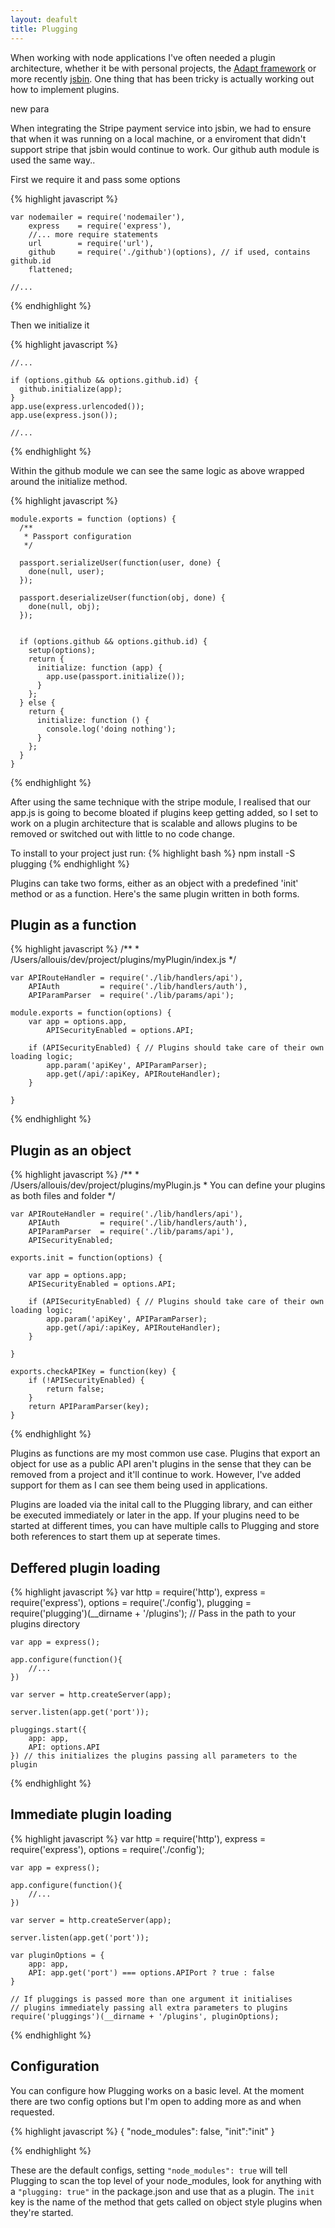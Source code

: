 ```yaml
---
layout: deafult
title: Plugging
---
```


When working with node applications I've often needed a plugin architecture, whether it be
with personal projects, the [Adapt framework](https://community.adaptlearning.org) or more recently
[jsbin](http://jsbin.com). One thing that has been tricky is actually working out how to
implement plugins. 

new para

When integrating the Stripe payment service into jsbin, we had to ensure that when it was running on
a local machine, or a enviroment that didn't support stripe that jsbin would continue to work. Our
github auth module is used the same way..

First we require it and pass some options

{% highlight javascript %}
    
    var nodemailer = require('nodemailer'),
        express    = require('express'),
        //... more require statements
        url        = require('url'),
        github     = require('./github')(options), // if used, contains github.id
        flattened;

    //...
{% endhighlight %}

Then we initialize it

{% highlight javascript %}
    
    //...
    
    if (options.github && options.github.id) {
      github.initialize(app);
    }
    app.use(express.urlencoded());
    app.use(express.json());

    //...

{% endhighlight %}

Within the github module we can see the same logic as above wrapped around the
initialize method.

{% highlight javascript %}

    module.exports = function (options) {
      /**
       * Passport configuration
       */

      passport.serializeUser(function(user, done) {
        done(null, user);
      });

      passport.deserializeUser(function(obj, done) {
        done(null, obj);
      });


      if (options.github && options.github.id) {
        setup(options);
        return {
          initialize: function (app) {
            app.use(passport.initialize());
          }
        };
      } else {
        return {
          initialize: function () {
            console.log('doing nothing');
          }
        };
      }
    }

{% endhighlight %}

After using the same technique with the stripe module, I realised that our app.js is going 
to become bloated if plugins keep getting added, so I set to work on a plugin architecture 
that is scalable and allows plugins to be removed or switched out with little to no code
change.

To install to your project just run:
{% highlight bash %}
    npm install -S plugging
{% endhighlight %}

Plugins can take two forms, either as an object with a predefined 'init' method or as a function.
Here's the same plugin written in both forms.

## Plugin as a function

{% highlight javascript %}
    /**
     *  /Users/allouis/dev/project/plugins/myPlugin/index.js
     */
    
    var APIRouteHandler = require('./lib/handlers/api'),
        APIAuth         = require('./lib/handlers/auth'),
        APIParamParser  = require('./lib/params/api');

    module.exports = function(options) {
        var app = options.app,
            APISecurityEnabled = options.API;

        if (APISecurityEnabled) { // Plugins should take care of their own loading logic;
            app.param('apiKey', APIParamParser);
            app.get(/api/:apiKey, APIRouteHandler); 
        }

    }

{% endhighlight %}

## Plugin as an object

{% highlight javascript %}
    /**
     *  /Users/allouis/dev/project/plugins/myPlugin.js
     *  You can define your plugins as both files and folder
     */

    var APIRouteHandler = require('./lib/handlers/api'),
        APIAuth         = require('./lib/handlers/auth'),
        APIParamParser  = require('./lib/params/api'),
        APISecurityEnabled;

    exports.init = function(options) {

        var app = options.app;
        APISecurityEnabled = options.API;

        if (APISecurityEnabled) { // Plugins should take care of their own loading logic;
            app.param('apiKey', APIParamParser);
            app.get(/api/:apiKey, APIRouteHandler); 
        }

    }

    exports.checkAPIKey = function(key) {
        if (!APISecurityEnabled) {
            return false;
        }
        return APIParamParser(key);
    }
    
{% endhighlight %}

Plugins as functions are my most common use case. Plugins that export an object for use as a public API
aren't plugins in the sense that they can be removed from a project and it'll continue to work. 
However, I've added support for them as I can see them being used in applications.

Plugins are loaded via the inital call to the Plugging library, and can either be executed
immediately or later in the app. If your plugins need to be started at different times, you 
can have multiple calls to Plugging and store both references to start them up at seperate times.

## Deffered plugin loading

{% highlight javascript %}
    var http        = require('http'),
        express     = require('express'),
        options     = require('./config'),
        plugging    = require('plugging')(__dirname + '/plugins');
        // Pass in the path to your plugins directory
    
    var app = express();

    app.configure(function(){
        //...
    })

    var server = http.createServer(app);

    server.listen(app.get('port'));

    pluggings.start({
        app: app,
        API: options.API
    }) // this initializes the plugins passing all parameters to the plugin

{% endhighlight %}

## Immediate plugin loading

{% highlight javascript %}
    var http        = require('http'),
        express     = require('express'),
        options     = require('./config');
    
    var app = express();

    app.configure(function(){
        //...
    })

    var server = http.createServer(app);

    server.listen(app.get('port'));

    var pluginOptions = {
        app: app,
        API: app.get('port') === options.APIPort ? true : false
    }

    // If pluggings is passed more than one argument it initialises 
    // plugins immediately passing all extra parameters to plugins
    require('pluggings')(__dirname + '/plugins', pluginOptions);

{% endhighlight %}

## Configuration

You can configure how Plugging works on a basic level. At the moment there are two config options but 
I'm open to adding more as and when requested.

{% highlight javascript %}
    {
        "node_modules": false,
        "init":"init"
    }

{% endhighlight %}

These are the default configs, setting `"node_modules": true` will tell Plugging to scan the top 
level of your node_modules, look for anything with a `"plugging: true"` in the package.json
and use that as a plugin. The `init` key is the name of the method that gets called on object 
style plugins when they're started.

